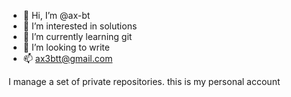 - 👋 Hi, I’m @ax-bt
- 👀 I’m interested in solutions
- 🌱 I’m currently learning git
- 💞️ I’m looking to write
- 📫 [ax3btt@gmail.com](mailto:ax3btt@gmail.com)

I manage a set of private repositories.
this is my personal account

<!---
ax-bt is a ✨ special ✨
--->